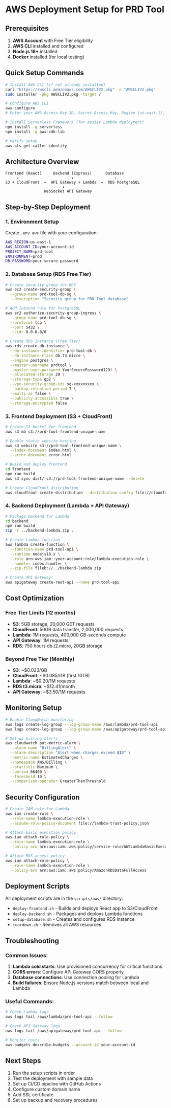 # AWS Deployment Setup for PRD Tool

## Prerequisites

1. **AWS Account** with Free Tier eligibility
2. **AWS CLI** installed and configured
3. **Node.js 18+** installed
4. **Docker** installed (for local testing)

## Quick Setup Commands

```bash
# Install AWS CLI (if not already installed)
curl "https://awscli.amazonaws.com/AWSCLIV2.pkg" -o "AWSCLIV2.pkg"
sudo installer -pkg AWSCLIV2.pkg -target /

# Configure AWS CLI
aws configure
# Enter your AWS Access Key ID, Secret Access Key, Region (us-east-1), and output format (json)

# Install Serverless Framework (for easier Lambda deployment)
npm install -g serverless
npm install -g aws-cdk-lib

# Verify setup
aws sts get-caller-identity
```

## Architecture Overview

```
Frontend (React)     Backend (Express)      Database
     ↓                       ↓                  ↓
S3 + CloudFront  →  API Gateway + Lambda  →  RDS PostgreSQL
                         ↓
                 WebSocket API Gateway
```

## Step-by-Step Deployment

### 1. Environment Setup
Create `.env.aws` file with your configuration:

```bash
AWS_REGION=us-east-1
AWS_ACCOUNT_ID=your-account-id
PROJECT_NAME=prd-tool
ENVIRONMENT=prod
DB_PASSWORD=your-secure-password
```

### 2. Database Setup (RDS Free Tier)
```bash
# Create security group for RDS
aws ec2 create-security-group \
  --group-name prd-tool-db-sg \
  --description "Security group for PRD Tool database"

# Add inbound rule for PostgreSQL
aws ec2 authorize-security-group-ingress \
  --group-name prd-tool-db-sg \
  --protocol tcp \
  --port 5432 \
  --cidr 0.0.0.0/0

# Create RDS instance (Free Tier)
aws rds create-db-instance \
  --db-instance-identifier prd-tool-db \
  --db-instance-class db.t3.micro \
  --engine postgres \
  --master-username prdtool \
  --master-user-password YourSecurePassword123! \
  --allocated-storage 20 \
  --storage-type gp2 \
  --vpc-security-group-ids sg-xxxxxxxxx \
  --backup-retention-period 7 \
  --multi-az false \
  --publicly-accessible true \
  --storage-encrypted false
```

### 3. Frontend Deployment (S3 + CloudFront)
```bash
# Create S3 bucket for frontend
aws s3 mb s3://prd-tool-frontend-unique-name

# Enable static website hosting
aws s3 website s3://prd-tool-frontend-unique-name \
  --index-document index.html \
  --error-document error.html

# Build and deploy frontend
cd frontend
npm run build
aws s3 sync dist/ s3://prd-tool-frontend-unique-name --delete

# Create CloudFront distribution
aws cloudfront create-distribution --distribution-config file://cloudfront-config.json
```

### 4. Backend Deployment (Lambda + API Gateway)
```bash
# Package backend for Lambda
cd backend
npm run build
zip -r ../backend-lambda.zip .

# Create Lambda function
aws lambda create-function \
  --function-name prd-tool-api \
  --runtime nodejs18.x \
  --role arn:aws:iam::your-account:role/lambda-execution-role \
  --handler index.handler \
  --zip-file fileb://../backend-lambda.zip

# Create API Gateway
aws apigateway create-rest-api --name prd-tool-api
```

## Cost Optimization

### Free Tier Limits (12 months)
- **S3**: 5GB storage, 20,000 GET requests
- **CloudFront**: 50GB data transfer, 2,000,000 requests
- **Lambda**: 1M requests, 400,000 GB-seconds compute
- **API Gateway**: 1M requests
- **RDS**: 750 hours db.t2.micro, 20GB storage

### Beyond Free Tier (Monthly)
- **S3**: ~$0.023/GB
- **CloudFront**: ~$0.085/GB (first 10TB)
- **Lambda**: ~$0.20/1M requests
- **RDS t3.micro**: ~$12.41/month
- **API Gateway**: ~$3.50/1M requests

## Monitoring Setup

```bash
# Enable CloudWatch monitoring
aws logs create-log-group --log-group-name /aws/lambda/prd-tool-api
aws logs create-log-group --log-group-name /aws/apigateway/prd-tool-api

# Set up billing alerts
aws cloudwatch put-metric-alarm \
  --alarm-name "BillingAlert" \
  --alarm-description "Alert when charges exceed $10" \
  --metric-name EstimatedCharges \
  --namespace AWS/Billing \
  --statistic Maximum \
  --period 86400 \
  --threshold 10 \
  --comparison-operator GreaterThanThreshold
```

## Security Configuration

```bash
# Create IAM role for Lambda
aws iam create-role \
  --role-name lambda-execution-role \
  --assume-role-policy-document file://lambda-trust-policy.json

# Attach basic execution policy
aws iam attach-role-policy \
  --role-name lambda-execution-role \
  --policy-arn arn:aws:iam::aws:policy/service-role/AWSLambdaBasicExecutionRole

# Attach RDS access policy
aws iam attach-role-policy \
  --role-name lambda-execution-role \
  --policy-arn arn:aws:iam::aws:policy/AmazonRDSDataFullAccess
```

## Deployment Scripts

All deployment scripts are in the `scripts/aws/` directory:
- `deploy-frontend.sh` - Builds and deploys React app to S3/CloudFront
- `deploy-backend.sh` - Packages and deploys Lambda functions
- `setup-database.sh` - Creates and configures RDS instance
- `teardown.sh` - Removes all AWS resources

## Troubleshooting

### Common Issues:
1. **Lambda cold starts**: Use provisioned concurrency for critical functions
2. **CORS errors**: Configure API Gateway CORS properly
3. **Database connections**: Use connection pooling for Lambda
4. **Build failures**: Ensure Node.js versions match between local and Lambda

### Useful Commands:
```bash
# Check Lambda logs
aws logs tail /aws/lambda/prd-tool-api --follow

# Check API Gateway logs
aws logs tail /aws/apigateway/prd-tool-api --follow

# Monitor costs
aws budgets describe-budgets --account-id your-account-id
```

## Next Steps

1. Run the setup scripts in order
2. Test the deployment with sample data
3. Set up CI/CD pipeline with GitHub Actions
4. Configure custom domain name
5. Add SSL certificate
6. Set up backup and recovery procedures